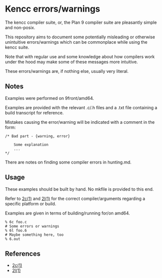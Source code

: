 # Kencc errors/warnings

The kencc compiler suite, or, the Plan 9 compiler suite are pleasantly simple and non-posix. 

This repository aims to document some potentially misleading or otherwise unintuitive errors/warnings which can be commonplace while using the kencc suite. 

Note that with regular use and some knowledge about how compilers work under the hood may make some of these messages more intuitive. 

These errors/warnings are, if nothing else, usually very literal. 

## Notes

Examples were performed on 9front/amd64.

Examples are provided with the relevant .c/.h files and a .txt file containing a build transcript for reference. 

Mistakes causing the error/warning will be indicated with a comment in the form:

	/* Bad part - {warning, error}
	
		Some explanation
		...
	*/

There are notes on finding some compiler errors in hunting.md. 

## Usage

These examples should be built by hand. No mkfile is provided to this end. 

Refer to [2c(1)](http://man.postnix.pw/9front/1/2c) and [2l(1)](http://man.postnix.pw/9front/1/2l) for the correct compiler/arguments regarding a specific platform or build. 

Examples are given in terms of building/running for/on amd64.

	% 6c foo.c
	# Some errors or warnings
	% 6l foo.6
	# Maybe something here, too
	% 6.out

## References

- [2c(1)](http://man.postnix.pw/9front/1/2c)
- [2l(1)](http://man.postnix.pw/9front/1/2l)
